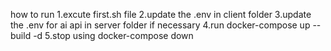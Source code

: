 how to run
1.excute first.sh file 
2.update the .env in client folder
3.update the .env for ai api in server folder if necessary
4.run docker-compose up --build -d
5.stop using docker-compose down
